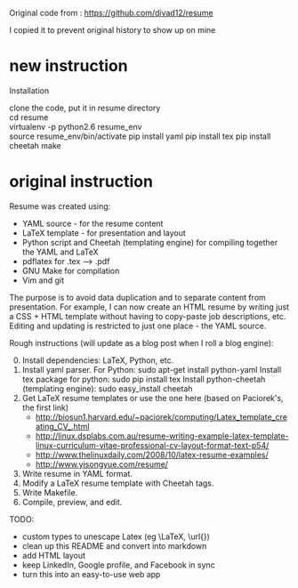 Original code from :  https://github.com/divad12/resume

I copied it to prevent original history to show up on mine

# new instruction

Installation

clone the code, put it in resume directory  
cd resume  
virtualenv -p python2.6 resume_env  
source resume_env/bin/activate
pip install yaml
pip install tex
pip install cheetah
make





# original instruction

Resume was created using:
- YAML source - for the resume content
- LaTeX template - for presentation and layout
- Python script and Cheetah (templating engine) for compiling together the
  YAML and LaTeX
- pdflatex for .tex --> .pdf
- GNU Make for compilation
- Vim and git


The purpose is to avoid data duplication and to separate content from
presentation. For example, I can now create an HTML resume by writing just a
CSS + HTML template without having to copy-paste job descriptions, etc. Editing
and updating is restricted to just one place - the YAML source.


Rough instructions (will update as a blog post when I roll a blog engine):

0. Install dependencies: LaTeX, Python, etc.
1. Install yaml parser. For Python:
    sudo apt-get install python-yaml
   Install tex package for python:
    sudo pip install tex
   Install python-cheetah (templating engine):
    sudo easy_install cheetah
2. Get LaTeX resume templates or use the one here (based on Paciorek's, the first link)
    - http://biosun1.harvard.edu/~paciorek/computing/Latex_template_creating_CV_.html
    - http://linux.dsplabs.com.au/resume-writing-example-latex-template-linux-curriculum-vitae-professional-cv-layout-format-text-p54/
    - http://www.thelinuxdaily.com/2008/10/latex-resume-examples/
    - http://www.yisongyue.com/resume/
3. Write resume in YAML format.
4. Modify a LaTeX resume template with Cheetah tags.
5. Write Makefile.
6. Compile, preview, and edit.


TODO:
  - custom types to unescape Latex (eg \LaTeX, \url{})
  - clean up this README and convert into markdown
  - add HTML layout
  - keep LinkedIn, Google profile, and Facebook in sync
  - turn this into an easy-to-use web app

